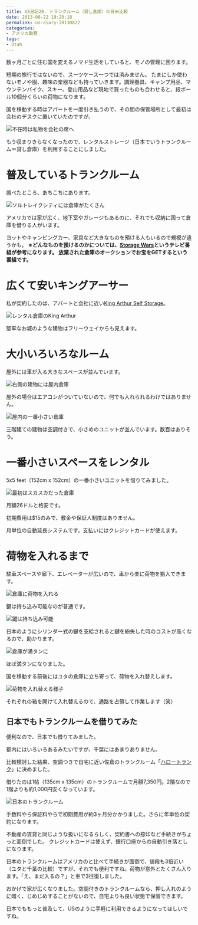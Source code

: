 ```yaml
---
title: US日記20. トランクルーム（貸し倉庫）の日米比較
date: 2013-08-22 19:20:18
permalink: us-diary-20130822
categories:
- アメリカ勤務
tags:
- Utah
---
```

数ヶ月ごとに住む国を変えるノマド生活をしていると、モノの管理に困ります。

短期の旅行ではないので、スーツケース一つでは済みません。
たまにしか使わないモノや服、趣味の楽器なども持っていきます。調理器具、キャンプ用品、マウンテンバイク、スキー、登山用品など現地で買ったものも合わせると、段ボール10個分くらいの荷物になります。

国を移動する時はアパートを一度引き払うので、その間の保管場所として最初は会社のデスクに置いていたのですが、

<img src="//res.cloudinary.com/mak00s/image/upload/f_auto,w_auto:200:800/v1515837369/20130822-cubicle.png" alt="不在時は私物を会社の席へ" sizes="100vw" />

もう収まりきらなくなったので、レンタルストレージ（日本でいうトランクルーム＝貸し倉庫）を利用することにしました。

# 普及しているトランクルーム
調べたところ、あちこちにあります。

<img src="//res.cloudinary.com/mak00s/image/upload/f_auto,w_auto:200:435/v1523784889/Rental-Storage-in-SLC.png" alt="ソルトレイクシティには倉庫がたくさん" sizes="100vw" />

アメリカでは家が広く、地下室やガレージもあるのに、それでも収納に困って倉庫を借りる人がいます。

ヨットやキャンピングカー、家具など大きなものを預ける人もいるので規模が違うかも。
**※どんなものを預けるのかについては、[Storage Wars](http://www.aetv.com/storage-wars/)というテレビ番組が参考になります。
放棄された倉庫のオークションでお宝をGETするという番組です。**

# 広くて安いキングアーサー
私が契約したのは、アパートと会社に近い[King Arthur Self Storage](http://www.storagekingarthur.com/draper-storage/)。

<img src="//res.cloudinary.com/mak00s/image/upload/f_auto,w_auto:200:800/v1523784892/King-Arthur-Storage-in-Draper.jpg" alt="レンタル倉庫のKing Arthur" sizes="100vw" />

堅牢なお城のような建物はフリーウェイからも見えます。

# 大小いろいろなルーム
屋外には車が入る大きなスペースが並んでいます。

<img src="//res.cloudinary.com/mak00s/image/upload/f_auto,w_auto:200:800/v1523784888/King-Arthur-Storage-Outside.jpg" alt="右側の建物には屋内倉庫" sizes="100vw" />

屋外の場合はエアコンがついていないので、何でも入れられるわけではありません。

<img src="//res.cloudinary.com/mak00s/image/upload/f_auto,w_auto:200:800/v1523786436/King-Arthur-Storage-Units_avmnn7.png" alt="屋内の一番小さい倉庫" sizes="100vw" />

三階建ての建物は空調付きで、小さめのユニットが並んでいます。数百はありそう。

# 一番小さいスペースをレンタル
5x5 feet（152cm x 152cm）の一番小さいユニットを借りてみました。

<img src="//res.cloudinary.com/mak00s/image/upload/f_auto,w_auto:200:800/v1523786445/King-Arthur-Storage-Unit-before.png" alt="最初はスカスカだった倉庫" sizes="100vw" />

月額26ドルと格安です。

初期費用は$15のみで、敷金や保証人制度はありません。

月単位の自動延長システムです。支払いにはクレジットカードが使えます。

# 荷物を入れるまで
駐車スペースや廊下、エレベーターが広いので、車から楽に荷物を搬入できます。

<img src="//res.cloudinary.com/mak00s/image/upload/f_auto,w_auto:200:800/v1523784887/King-Arthur-Storage-Loading.jpg" alt="倉庫に荷物を入れる" sizes="100vw" />

鍵は持ち込み可能なのが普通です。

<img src="//res.cloudinary.com/mak00s/image/upload/f_auto,w_auto:200:800/v1523786436/King-Arthur-Storage-Locking.png" alt="鍵は持ち込み可能" sizes="100vw" />

日本のようにシリンダー式の鍵を支給されると鍵を紛失した時のコストが高くなるので、助かります。

<img src="//res.cloudinary.com/mak00s/image/upload/f_auto,w_auto:200:800/v1523784887/King-Arthur-Storage-Unit.jpg" alt="倉庫が満タンに" sizes="100vw" />

ほぼ満タンになりました。

国を移動する前後にはユタの倉庫に立ち寄って、荷物を入れ替えします。

<img src="//res.cloudinary.com/mak00s/image/upload/f_auto,w_auto:200:800/v1523784886/King-Arthur-Storage-messy.jpg" alt="荷物を入れ替える様子" sizes="100vw" />

それぞれの箱を開けて入れ替えるので、通路を占領して作業します（笑）

## 日本でもトランクルームを借りてみた
便利なので、日本でも借りてみました。

都内にはいろいろあるみたいですが、千葉にはあまりありません。

比較検討した結果、空調つきで自宅に近い佐倉のトランクルーム「[ハロートランク](http://www.hello-keepex.jp/id/sakura_oojidai/search/shousai.html)」に決めました。

借りたのは1帖（135cm x 135cm）のトランクルームで月額7,350円。2階なので1階よりも約1,000円安くなっています。

<img src="//res.cloudinary.com/mak00s/image/upload/f_auto,w_auto:200:800/v1523786775/Trunk-Room-in-Japan.png" alt="日本のトランクルーム" sizes="100vw" />

手数料やら保証料やらで初期費用が約3ヶ月分かかりました。さらに年単位の契約になります。

不動産の賃貸と同じような扱いになるらしく、契約書への捺印など手続きがちょっと面倒でした。
クレジットカードは使えず、銀行口座からの自動引き落としになります。

日本のトランクルームはアメリカのと比べて手続きが面倒で、値段も3倍近い（ユタと千葉の比較）ですが、それでも便利ですね。荷物が意外とたくさん入ります。「え、まだ入るの？」と車で3往復しました。

おかげで家が広くなりました。空調付きのトランクルームなら、押し入れのように暗く、じめじめすることがないので、自宅よりも良い状態で保管できます。

日本でももっと普及して、USのように手軽に利用できるようになってほしいですね。